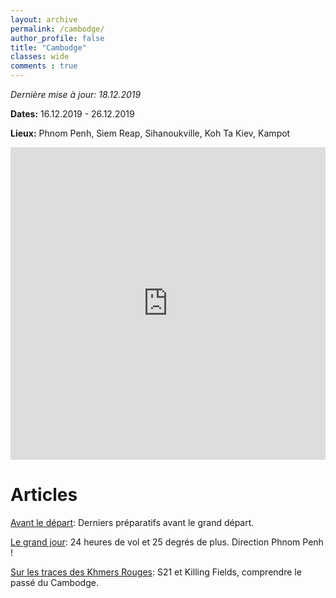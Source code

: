 ```yaml
---
layout: archive
permalink: /cambodge/
author_profile: false
title: "Cambodge"
classes: wide
comments : true
---
```


*Dernière mise à jour: 18.12.2019*

**Dates:** 16.12.2019 - 26.12.2019

**Lieux:** Phnom Penh, Siem Reap, Sihanoukville, Koh Ta Kiev, Kampot

<iframe src="https://www.google.com/maps/d/embed?mid=1ZMvTHjzBqcFvWcVU5IMo1c86jjo-qSs7" width="100%" height="500" frameBorder="0"></iframe>

<br>

# Articles

[Avant le départ](https://maelfabien.github.io/cambodge_0/): Derniers préparatifs avant le grand départ.

[Le grand jour](https://maelfabien.github.io/cambodge_1/): 24 heures de vol et 25 degrés de plus. Direction Phnom Penh !

[Sur les traces des Khmers Rouges](https://maelfabien.github.io/cambodge_2/): S21 et Killing Fields, comprendre le passé du Cambodge.
